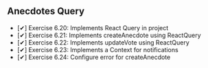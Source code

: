 ## Anecdotes Query

  - [✔] Exercise 6.20: Implements React Query in project
  - [✔] Exercise 6.21: Implements createAnecdote using ReactQuery
  - [✔] Exercise 6.22: Implements updateVote using ReactQuery
  - [✔] Exercise 6.23: Implements a Context for notifications
  - [✔] Exercise 6.24: Configure error for createAnecdote